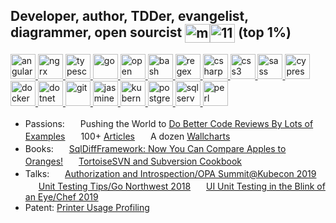 
## Developer, author, TDDer, evangelist, diagrammer, open sourcist <a href="https://linkedin.com/in/michaelsorens" target="blank"><img align="center" src="https://cdn.jsdelivr.net/npm/simple-icons@3.0.1/icons/linkedin.svg" alt="michaelsorens" height="30" width="40" /></a><a href="https://stackoverflow.com/users/115690" target="blank"><img align="center" src="https://cdn.jsdelivr.net/npm/simple-icons@3.0.1/icons/stackoverflow.svg" alt="115690" height="30" width="40" /></a> (top 1%)

<a href="https://angular.io" target="_blank"> <img src="https://www.vectorlogo.zone/logos/angular/angular-icon.svg" alt="angular" width="40" height="40"/> </a>
<a href="https://github.com/ngrx/platform" target="_blank"> <img src="https://github.com/file-icons/icons/blob/master/svg/NgRx.svg" alt="ngrx" width="40" height="40"/> </a>
<a href="https://www.typescriptlang.org/" target="_blank"> <img src="https://www.vectorlogo.zone/logos/typescriptlang/typescriptlang-icon.svg" alt="typescript" width="40" height="40"/> </a>
<a href="https://golang.org" target="_blank"> <img src="https://www.vectorlogo.zone/logos/golang/golang-vertical.svg" alt="go" width="40" height="40"/> </a>
<a href="https://www.openpolicyagent.org/" target="_blank"> <img src="https://www.vectorlogo.zone/logos/openpolicyagent/openpolicyagent-icon.svg" alt="open policy agent" width="40" height="40"/> </a>
<a href="https://www.gnu.org/software/bash/" target="_blank"> <img src="https://www.vectorlogo.zone/logos/gnu_bash/gnu_bash-icon.svg" alt="bash" width="40" height="40"/> </a>
<a href="https://www.regexplanet.com/" target="_blank"> <img src="https://raw.githubusercontent.com/file-icons/source/master/svg/RegEx.svg" alt="regex" width="40" height="40"/> </a>
<a href="https://docs.microsoft.com/en-us/dotnet/csharp/" target="_blank"> <img src="https://github.com/simple-icons/simple-icons/blob/master/icons/csharp.svg" alt="csharp" width="40" height="40"/> </a>
<a href="https://www.w3.org/Style/CSS/Overview.en.html" target="_blank"> <img src="https://www.vectorlogo.zone/logos/netlifyapp_watercss/netlifyapp_watercss-ar21.svg" alt="css3" width="40" height="40"/> </a>
<a href="https://sass-lang.com" target="_blank"> <img src="https://www.vectorlogo.zone/logos/sass-lang/sass-lang-icon.svg" alt="sass" width="40" height="40"/> </a>
<a href="https://www.cypress.io" target="_blank"> <img src="https://github.com/simple-icons/simple-icons/blob/master/icons/cypress.svg" alt="cypress" width="40" height="40"/> </a>
<a href="https://www.docker.com/" target="_blank"> <img src="https://www.vectorlogo.zone/logos/docker/docker-tile.svg" alt="docker" width="40" height="40"/> </a>
<a href="https://dotnet.microsoft.com/" target="_blank"> <img src="https://www.vectorlogo.zone/logos/dotnet/dotnet-vertical.svg" alt="dotnet" width="40" height="40"/> </a>
<a href="https://git-scm.com/" target="_blank"> <img src="https://www.vectorlogo.zone/logos/git-scm/git-scm-icon.svg" alt="git" width="40" height="40"/> </a>
<a href="https://jasmine.github.io/" target="_blank"> <img src="https://www.vectorlogo.zone/logos/jasmine/jasmine-icon.svg" alt="jasmine" width="40" height="40"/> </a>
<a href="https://kubernetes.io" target="_blank"> <img src="https://www.vectorlogo.zone/logos/kubernetes/kubernetes-icon.svg" alt="kubernetes" width="40" height="40"/> </a>
<a href="https://www.postgresql.org/" target="_blank"> <img src="https://www.vectorlogo.zone/logos/postgresql/postgresql-icon.svg" alt="postgres" width="40" height="40"/> </a>
<a href="https://docs.microsoft.com/en-us/sql/" target="_blank"> <img src="https://github.com/simple-icons/simple-icons/blob/master/icons/microsoftsqlserver.svg" alt="sql server" width="40" height="40"/> </a>
<a href="https://www.perl.org/" target="_blank"> <img src="https://www.vectorlogo.zone/logos/perl/perl-icon.svg" alt="perl" width="40" height="40"/> </a>

 - Passions:
   <img src="https://www.vectorlogo.zone/logos/git-scm/git-scm-icon.svg" width="17" height="17">
   Pushing the World to [Do Better Code Reviews By Lots of Examples](http://cleancode.sourceforge.net/wwwdoc/pullrequests.html)
   <img src="https://www.vectorlogo.zone/logos/git-scm/git-scm-icon.svg" width="17" height="17">
   100+ [Articles](http://cleancode.sourceforge.net/wwwdoc/articles.html)
   <img src="https://www.vectorlogo.zone/logos/git-scm/git-scm-icon.svg" width="17" height="17">
   A dozen [Wallcharts](http://cleancode.sourceforge.net/wwwdoc/wallcharts.html)
 - Books:
   <img src="https://www.vectorlogo.zone/logos/git-scm/git-scm-icon.svg" width="17" height="17">
   [SqlDiffFramework: Now You Can Compare Apples to Oranges!](https://github.com/msorens/SqlDiffFramework/wiki/UserGuide)
   <img src="https://www.vectorlogo.zone/logos/git-scm/git-scm-icon.svg" width="17" height="17">
   [TortoiseSVN and Subversion Cookbook](https://assets.red-gate.com/community/books/tortoise-svn-subversion-cookbook-oracle.pdf)
 - Talks:
   <img src="https://www.vectorlogo.zone/logos/git-scm/git-scm-icon.svg" width="17" height="17">
   [Authorization and Introspection/OPA Summit@Kubecon 2019](https://www.youtube.com/watch?v=jrrW855xL3s&list=PLJHPZt__YGKeCg3Lew3jvCOuyiUhW17Sk&index=4)
   <img src="https://www.vectorlogo.zone/logos/git-scm/git-scm-icon.svg" width="17" height="17">
   [Unit Testing Tips/Go Northwest 2018](https://www.youtube.com/watch?v=bZ53UAN2T58)
   <img src="https://www.vectorlogo.zone/logos/git-scm/git-scm-icon.svg" width="17" height="17">
   [UI Unit Testing in the Blink of an Eye/Chef 2019](https://drive.google.com/file/d/1ch_ivlG8mYU3D6YGMwZnAQryKRBfOJp6/view?usp=sharing)
 - Patent: [Printer Usage Profiling](https://patents.justia.com/patent/6317848)
<!-- https://rahuldkjain.github.io/gh-profile-readme-generator/ -->


<!--
**msorens/msorens** is a ✨ _special_ ✨ repository because its `README.md` (this file) appears on your GitHub profile.

Here are some ideas to get you started:
### Hi there 👋
- 🔭 I’m currently working on ...
- 🌱 I’m currently learning ...
- 👯 I’m looking to collaborate on ...
- 🤔 I’m looking for help with ...
- 💬 Ask me about ...
- 📫 How to reach me: ...
- 😄 Pronouns: ...
- ⚡ Fun fact: ...
-->

